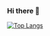### Hi there 👋

[![Top Langs](https://github-readme-stats.vercel.app/api/top-langs/?username=florian-portmann&layout=donut-vertical)](https://github.com/florian-portmann/github-readme-stats)
<!--
**florian-portmann/florian-portmann** is a ✨ _special_ ✨ repository because its `README.md` (this file) appears on your GitHub profile.

Here are some ideas to get you started:

- 🔭 I’m currently working on ...
- 🌱 I’m currently learning ...
- 👯 I’m looking to collaborate on ...
- 🤔 I’m looking for help with ...
- 💬 Ask me about ...
- 📫 How to reach me: ...
- 😄 Pronouns: ...
- ⚡ Fun fact: ...
-->
